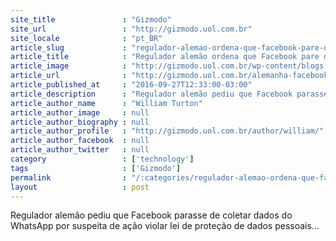 ```yaml
---
site_title               : "Gizmodo"
site_url                 : "http://gizmodo.uol.com.br"
site_locale              : "pt_BR"
article_slug             : "regulador-alemao-ordena-que-facebook-pare-de-coletar-dados-do-whatsapp"
article_title            : "Regulador alemão ordena que Facebook pare de coletar dados do WhatsApp"
article_image            : "http://gizmodo.uol.com.br/wp-content/blogs.dir/8/files/2016/09/AP_1603171554447166-e1474990170619.jpg"
article_url              : "http://gizmodo.uol.com.br/alemanha-facebook-dados-whatsapp/"
article_published_at     : "2016-09-27T12:33:00-03:00"
article_description      : "Regulador alemão pediu que Facebook parasse de coletar dados do WhatsApp por suspeita de ação violar lei de proteção de dados pessoais..."
article_author_name      : "William Turton"
article_author_image     : null
article_author_biography : null
article_author_profile   : "http://gizmodo.uol.com.br/author/william/"
article_author_facebook  : null
article_author_twitter   : null
category                 : ['technology']
tags                     : ['Gizmodo']
permalink                : "/:categories/regulador-alemao-ordena-que-facebook-pare-de-coletar-dados-do-whatsapp/"
layout                   : post
---
```


Regulador alemão pediu que Facebook parasse de coletar dados do WhatsApp por suspeita de ação violar lei de proteção de dados pessoais...
